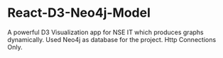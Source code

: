 # React-D3-Neo4j-Model
A powerful D3 Visualization app for NSE IT which produces graphs dynamically. Used Neo4j as database for the project. 
Http Connections Only.
